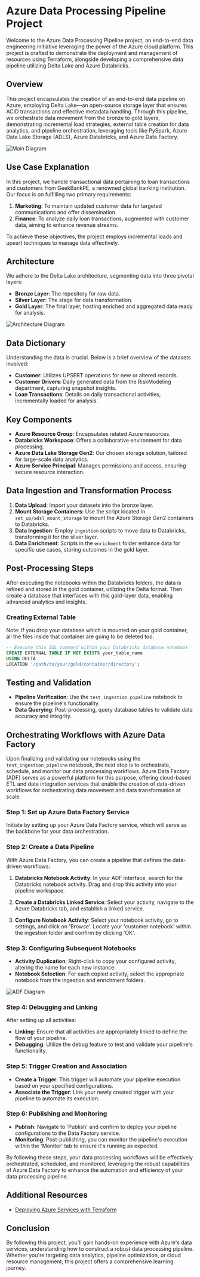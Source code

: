 # Azure Data Processing Pipeline Project

Welcome to the Azure Data Processing Pipeline project, an end-to-end data engineering initiative leveraging the power of the Azure cloud platform. This project is crafted to demonstrate the deployment and management of resources using Terraform, alongside developing a comprehensive data pipeline utilizing Delta Lake and Azure Databricks.

## Overview

This project encapsulates the creation of an end-to-end data pipeline on Azure, employing Delta Lake—an open-source storage layer that ensures ACID transactions and effective metadata handling. Through this pipeline, we orchestrate data movement from the bronze to gold layers, demonstrating incremental load strategies, external table creation for data analytics, and pipeline orchestration, leveraging tools like PySpark, Azure Data Lake Storage (ADLS), Azure Databricks, and Azure Data Factory.

![Main Diagram](Architecture/architecture.png "Main Diagram")

## Use Case Explanation

In this project, we handle transactional data pertaining to loan transactions and customers from GeekBankPE, a renowned global banking institution. Our focus is on fulfilling two primary requirements:

1. **Marketing**: To maintain updated customer data for targeted communications and offer dissemination.
2. **Finance**: To analyze daily loan transactions, augmented with customer data, aiming to enhance revenue streams.

To achieve these objectives, the project employs incremental loads and upsert techniques to manage data effectively.

## Architecture

We adhere to the Delta Lake architecture, segmenting data into three pivotal layers:

- **Bronze Layer**: The repository for raw data.
- **Silver Layer**: The stage for data transformation.
- **Gold Layer**: The final layer, hosting enriched and aggregated data ready for analysis.

![Architecture Diagram](Architecture/data_layer.PNG "Data Flow Diagram")

  

## Data Dictionary

Understanding the data is crucial. Below is a brief overview of the datasets involved:

- **Customer**: Utilizes UPSERT operations for new or altered records.
- **Customer Drivers**: Daily generated data from the RiskModeling department, capturing snapshot insights.
- **Loan Transactions**: Details on daily transactional activities, incrementally loaded for analysis.


## Key Components

- **Azure Resource Group**: Encapsulates related Azure resources.
- **Databricks Workspace**: Offers a collaborative environment for data processing.
- **Azure Data Lake Storage Gen2**: Our chosen storage solution, tailored for large-scale data analytics.
- **Azure Service Principal**: Manages permissions and access, ensuring secure resource interaction.

## Data Ingestion and Transformation Process

1. **Data Upload**: Import your datasets into the bronze layer.
2. **Mount Storage Containers**: Use the script located in `set_up/adsl_mount_storage` to mount the Azure Storage Gen2 containers to Databricks.
3. **Data Ingestion**: Employ `ingestion` scripts to move data to Databricks, transforming it for the silver layer.
4. **Data Enrichment**: Scripts in the `enrichment` folder enhance data for specific use cases, storing outcomes in the gold layer.

## Post-Processing Steps

After executing the notebooks within the Databricks folders, the data is refined and stored in the gold container, utilizing the Delta format. Then create a database that interfaces with this gold-layer data, enabling advanced analytics and insights.

### Creating External Table

Note: If you drop your database which is mounted on your gold container, all the files inside that container are going to be deleted too.

```sql
-- Execute this SQL command within your Databricks database notebook
CREATE EXTERNAL TABLE IF NOT EXISTS your_table_name
USING DELTA
LOCATION '/path/to/your/gold/container/directory';
```

## Testing and Validation

- **Pipeline Verification**: Use the `test_ingestion_pipeline` notebook to ensure the pipeline's functionality.
- **Data Querying**: Post-processing, query database tables to validate data accuracy and integrity.

## Orchestrating Workflows with Azure Data Factory

Upon finalizing and validating our notebooks using the `test_ingestion_pipeline` notebook, the next step is to orchestrate, schedule, and monitor our data processing workflows. Azure Data Factory (ADF) serves as a powerful platform for this purpose, offering cloud-based ETL and data integration services that enable the creation of data-driven workflows for orchestrating data movement and data transformation at scale.

### Step 1: Set up Azure Data Factory Service

Initiate by setting up your Azure Data Factory service, which will serve as the backbone for your data orchestration.

### Step 2: Create a Data Pipeline

With Azure Data Factory, you can create a pipeline that defines the data-driven workflows:

1. **Databricks Notebook Activity**: In your ADF interface, search for the Databricks notebook activity. Drag and drop this activity into your pipeline workspace.
   
2. **Create a Databricks Linked Service**: Select your activity, navigate to the Azure Databricks tab, and establish a linked service.

3. **Configure Notebook Activity**: Select your notebook activity, go to settings, and click on 'Browse'. Locate your 'customer notebook' within the ingestion folder and confirm by clicking 'OK'.

### Step 3: Configuring Subsequent Notebooks

- **Activity Duplication**: Right-click to copy your configured activity, altering the name for each new instance.
- **Notebook Selection**: For each copied activity, select the appropriate notebook from the ingestion and enrichment folders.

![ADF Diagram](Architecture/adf_flow.PNG "Data Factory Flow Diagram")
### Step 4: Debugging and Linking

After setting up all activities:

- **Linking**: Ensure that all activities are appropriately linked to define the flow of your pipeline.
- **Debugging**: Utilize the debug feature to test and validate your pipeline's functionality.

### Step 5: Trigger Creation and Association

- **Create a Trigger**: This trigger will automate your pipeline execution based on your specified configurations.
- **Associate the Trigger**: Link your newly created trigger with your pipeline to automate its execution.

### Step 6: Publishing and Monitoring

- **Publish**: Navigate to 'Publish' and confirm to deploy your pipeline configurations to the Data Factory service.
- **Monitoring**: Post-publishing, you can monitor the pipeline's execution within the 'Monitor' tab to ensure it's running as expected.

By following these steps, your data processing workflows will be effectively orchestrated, scheduled, and monitored, leveraging the robust capabilities of Azure Data Factory to enhance the automation and efficiency of your data processing pipeline.


## Additional Resources

- [Deploying Azure Services with Terraform](Terraform/README.md)

## Conclusion

By following this project, you'll gain hands-on experience with Azure's data services, understanding how to construct a robust data processing pipeline. Whether you're targeting data analytics, pipeline optimization, or cloud resource management, this project offers a comprehensive learning journey.
